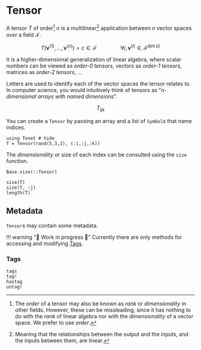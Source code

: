 # Tensor

A tensor $T$ of order[^1] $n$ is a multilinear[^2] application between $n$ vector spaces over a field $\mathcal{F}$.

[^1]: The _order_ of a tensor may also be known as _rank_ or _dimensionality_ in other fields. However, these can be missleading, since it has nothing to do with the _rank_ of linear algebra nor with the _dimensionality_ of a vector space. We prefer to use _order_.
[^2]: Meaning that the relationships between the output and the inputs, and the inputs between them, are linear.

```math
T(\mathbf{v}^{(1)}, \dots, \mathbf{v}^{(n)}) = c \in \mathcal{F} \qquad\qquad \forall i, \mathbf{v}^{(i)} \in \mathcal{F}^{\dim(i)}
```

It is a higher-dimensional generalization of linear algebra, where scalar numbers can be viewed as _order-0 tensors_, vectors as _order-1 tensors_, matrices as _order-2 tensors_, ...

Letters are used to identify each of the vector spaces the tensor relates to.
In computer science, you would intuitively think of tensors as "_n-dimensional arrays with named dimensions_".

```math
T_{ijk}
```

You can create a `Tensor` by passing an array and a list of `Symbol`s that name indices.

```@example tensor
using Tenet # hide
T = Tensor(rand(5,3,2), (:i,:j,:k))
```

The _dimensionality_ or size of each index can be consulted using the `size` function.

```@docs
Base.size(::Tensor)
```

```@repl tensor
size(T)
size(T, :j)
length(T)
```

## Metadata

`Tensor`s may contain some metadata.

!!! warning "🚧 Work in progress 👷"
    Currently there are only methods for accessing and modifying [Tags](@ref).

### Tags

```@docs
tags
tag!
hastag
untag!
```
